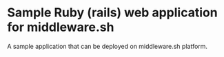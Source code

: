 # Sample Ruby (rails) web application for middleware.sh

A sample application that can be deployed on middleware.sh platform.
